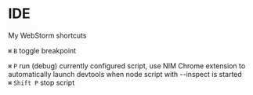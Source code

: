 # IDE

My WebStorm shortcuts

**`⌘`** `B` toggle breakpoint

**`⌘`** `P` run \(debug\) currently configured script, use NIM Chrome extension to automatically launch devtools when node script with --inspect is started  
**`⌘`** `Shift P` stop script



